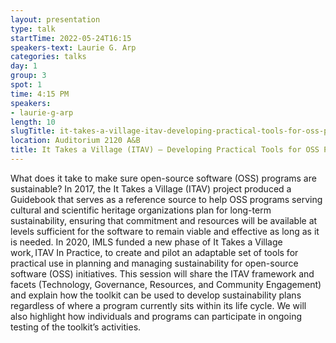 ```yaml
---
layout: presentation
type: talk 
startTime: 2022-05-24T16:15
speakers-text: Laurie G. Arp
categories: talks
day: 1
group: 3
spot: 1
time: 4:15 PM
speakers:
- laurie-g-arp
length: 10
slugTitle: it-takes-a-village-itav-developing-practical-tools-for-oss-program-sustainability
location: Auditorium 2120 A&B
title: It Takes a Village (ITAV) – Developing Practical Tools for OSS Program Sustainability
---
```

What does it take to make sure open-source software (OSS) programs are sustainable? In 2017, the It Takes a Village (ITAV) project produced a Guidebook that serves as a reference source to help OSS programs serving cultural and scientific heritage organizations plan for long-term sustainability, ensuring that commitment and resources will be available at levels sufficient for the software to remain viable and effective as long as it is needed. In 2020, IMLS funded a new phase of It Takes a Village work, ITAV In Practice, to create and pilot an adaptable set of tools for practical use in planning and managing sustainability for open-source software (OSS) initiatives. This session will share the ITAV framework and facets (Technology, Governance, Resources, and Community Engagement) and explain how the toolkit can be used to develop sustainability plans regardless of where a program currently sits within its life cycle. We will also highlight how individuals and programs can participate in ongoing testing of the toolkit’s activities. 